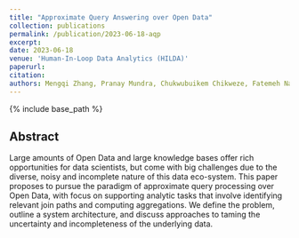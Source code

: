 ```yaml
---
title: "Approximate Query Answering over Open Data"
collection: publications
permalink: /publication/2023-06-18-aqp
excerpt: 
date: 2023-06-18
venue: 'Human-In-Loop Data Analytics (HILDA)'
paperurl: 
citation: 
authors: Mengqi Zhang, Pranay Mundra, Chukwubuikem Chikweze, Fatemeh Nargesian, Gerhard Weikum
---
```


{% include base_path %}

## Abstract
Large amounts of Open Data and large knowledge bases offer rich opportunities for data scientists, but come with big challenges due to the diverse, noisy and incomplete nature of this data eco-system. This paper proposes to pursue the paradigm of approximate query processing over Open Data, with focus on supporting analytic tasks that involve identifying relevant join paths and computing aggregations. We define the problem, outline a system architecture, and discuss approaches to taming the uncertainty and incompleteness of the underlying data.

<!-- [Download Paper Here](https://arxiv.org/pdf/2304.10572) -->